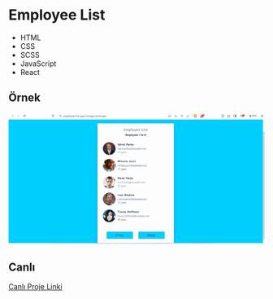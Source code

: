 # Employee List

- HTML
- CSS
- SCSS
- JavaScript
- React

## Örnek 

![Employee List](./employee.gif)

## Canlı 

[Canlı Proje Linki](https://employee-list-app-xi.vercel.app/) 

